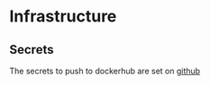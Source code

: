 # Infrastructure

## Secrets
The secrets to push to dockerhub are set on [github](https://github.com/nliechti/tbz_hf_va/settings/secrets)
